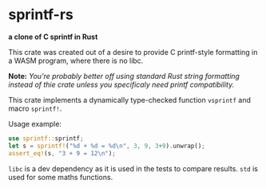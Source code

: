 # sprintf-rs

**a clone of C sprintf in Rust**

This crate was created out of a desire to provide C printf-style formatting
in a WASM program, where there is no libc.

**Note:** *You're probably better off using standard Rust string formatting
instead of thie crate unless you specificaly need printf compatibility.*

This crate implements a dynamically type-checked function `vsprintf` and macro
`sprintf!`.

Usage example:

```rust
use sprintf::sprintf;
let s = sprintf!("%d + %d = %d\n", 3, 9, 3+9).unwrap();
assert_eq!(s, "3 + 9 = 12\n");
```

`libc` is a dev dependency as it is used in the tests to compare results. `std`
is used for some maths functions.
